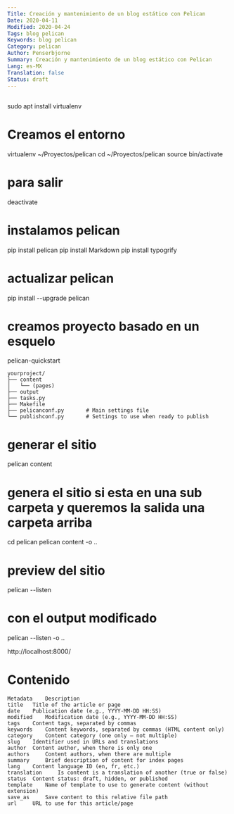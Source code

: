 ```yaml
---
Title: Creación y mantenimiento de un blog estático con Pelican
Date: 2020-04-11
Modified: 2020-04-24
Tags: blog pelican
Keywords: blog pelican
Category: pelican
Author: Penserbjorne
Summary: Creación y mantenimiento de un blog estático con Pelican
Lang: es-MX
Translation: false
Status: draft
---
```


##

sudo apt install virtualenv

# Creamos el entorno

virtualenv ~/Proyectos/pelican
cd ~/Proyectos/pelican
source bin/activate

# para salir
deactivate

# instalamos pelican
pip install pelican
pip install Markdown
pip install typogrify

# actualizar pelican
pip install --upgrade pelican

# creamos proyecto basado en un esquelo
pelican-quickstart

```
yourproject/
├── content
│   └── (pages)
├── output
├── tasks.py
├── Makefile
├── pelicanconf.py       # Main settings file
└── publishconf.py       # Settings to use when ready to publish
```

# generar el sitio
pelican content

# genera el sitio si esta en una sub carpeta y queremos la salida una carpeta arriba
cd pelican
pelican content -o ..

# preview del sitio
pelican --listen

# con el output modificado
pelican --listen -o ..

http://localhost:8000/

# Contenido

```
Metadata 	Description
title 	Title of the article or page
date 	Publication date (e.g., YYYY-MM-DD HH:SS)
modified 	Modification date (e.g., YYYY-MM-DD HH:SS)
tags 	Content tags, separated by commas
keywords 	Content keywords, separated by commas (HTML content only)
category 	Content category (one only — not multiple)
slug 	Identifier used in URLs and translations
author 	Content author, when there is only one
authors 	Content authors, when there are multiple
summary 	Brief description of content for index pages
lang 	Content language ID (en, fr, etc.)
translation 	Is content is a translation of another (true or false)
status 	Content status: draft, hidden, or published
template 	Name of template to use to generate content (without extension)
save_as 	Save content to this relative file path
url 	URL to use for this article/page
```
